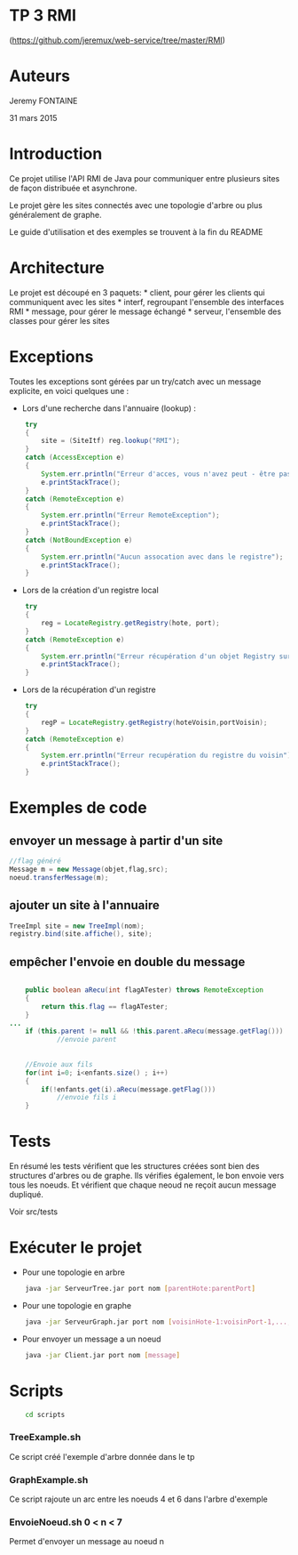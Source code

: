 TP 3 RMI
========

(https://github.com/jeremux/web-service/tree/master/RMI)
# Auteurs

Jeremy FONTAINE

31 mars 2015


# Introduction

Ce projet utilise l'API RMI de Java pour
communiquer entre plusieurs sites de façon distribuée et asynchrone. 

Le projet gère les sites connectés avec une topologie d'arbre ou plus généralement
de graphe.

Le guide d'utilisation et des exemples se trouvent à la fin du README

# Architecture

Le projet est découpé en 3 paquets:
	* client, pour gérer les clients qui communiquent avec les sites
	* interf, regroupant l'ensemble des interfaces RMI
	* message, pour gérer le message échangé
	* serveur, l'ensemble des classes pour gérer les sites

# Exceptions

Toutes les exceptions sont gérées par un try/catch avec un message explicite,
en voici quelques une :

*  Lors d'une recherche dans l'annuaire (lookup) :

```java
	try
	{
		site = (SiteItf) reg.lookup("RMI");
	}
	catch (AccessException e)
	{
		System.err.println("Erreur d'acces, vous n'avez peut - être pas la permission");
		e.printStackTrace();
	}
	catch (RemoteException e)
	{
		System.err.println("Erreur RemoteException");
		e.printStackTrace();
	}
	catch (NotBoundException e)
	{
		System.err.println("Aucun assocation avec dans le registre");
		e.printStackTrace();
	}
```

* Lors de la création d'un registre local

```java
	try
	{
		reg = LocateRegistry.getRegistry(hote, port);
	}
	catch (RemoteException e)
	{
		System.err.println("Erreur récupération d'un objet Registry sur "+hote+":"+port);
		e.printStackTrace();
	}
```

* Lors de la récupération d'un registre

```java
	try
	{
		regP = LocateRegistry.getRegistry(hoteVoisin,portVoisin);
	}
	catch (RemoteException e)
	{
		System.err.println("Erreur recupération du registre du voisin");
		e.printStackTrace();
	}
```


# Exemples de code

## envoyer un message à partir d'un site
```Java
//flag généré
Message m = new Message(objet,flag,src);
noeud.transferMessage(m);
```

## ajouter un site à l'annuaire
```Java
TreeImpl site = new TreeImpl(nom);
registry.bind(site.affiche(), site);
```

## empêcher l'envoie en double du message 
```Java

	public boolean aRecu(int flagATester) throws RemoteException
	{
		return this.flag == flagATester;
	}
...
	if (this.parent != null && !this.parent.aRecu(message.getFlag())) 
			//envoie parent
		
		
	//Envoie aux fils
	for(int i=0; i<enfants.size() ; i++)
	{	
		if(!enfants.get(i).aRecu(message.getFlag()))
			//envoie fils i
	}
```

# Tests
En résumé les tests vérifient que les structures créées sont bien
des structures d'arbres ou de graphe. Ils vérifies également, le bon envoie vers tous les noeuds.
Et vérifient que chaque neoud ne reçoit aucun message dupliqué. 

Voir src/tests

# Exécuter le projet

* Pour une topologie en arbre

```bash
    java -jar ServeurTree.jar port nom [parentHote:parentPort]
```

* Pour une topologie en graphe

```bash
    java -jar ServeurGraph.jar port nom [voisinHote-1:voisinPort-1,...,voisinHote-N:voisinPort-N]
```

* Pour envoyer un message a un noeud 

```bash
    java -jar Client.jar port nom [message]
```

# Scripts 

```bash
	cd scripts
```

### TreeExample.sh
Ce script créé l'exemple d'arbre donnée dans le tp 

### GraphExample.sh
Ce script rajoute un arc entre les noeuds 4 et 6 dans l'arbre d'exemple

### EnvoieNoeud<n>.sh 0 < n < 7
Permet d'envoyer un message au noeud n
